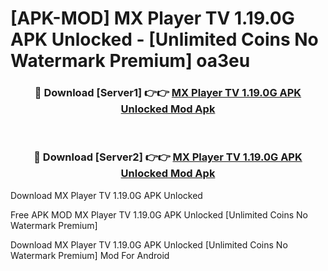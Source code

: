# [APK-MOD] MX Player TV 1.19.0G APK Unlocked - [Unlimited Coins No Watermark Premium] oa3eu



<div align="center">
<h3>🔴 Download [Server1] 👉👉 <a href="https://momento.my/?title=MX_Player_TV_1.19.0G_APK_Unlocked">MX Player TV 1.19.0G APK Unlocked Mod Apk</a></h3><br>

<h3>🔴 Download [Server2] 👉👉 <a href="https://momento.my/?title=MX_Player_TV_1.19.0G_APK_Unlocked">MX Player TV 1.19.0G APK Unlocked Mod Apk</a></h3>
</div>



Download MX Player TV 1.19.0G APK Unlocked 

Free APK MOD MX Player TV 1.19.0G APK Unlocked [Unlimited Coins No Watermark Premium]

Download MX Player TV 1.19.0G APK Unlocked [Unlimited Coins No Watermark Premium] Mod For Android
